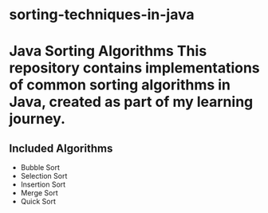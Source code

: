 # sorting-techniques-in-java
# Java Sorting Algorithms  This repository contains implementations of common sorting algorithms in Java, created as part of my learning journey.  
## Included Algorithms  
- Bubble Sort
- Selection Sort
- Insertion Sort 
- Merge Sort
- Quick Sort
